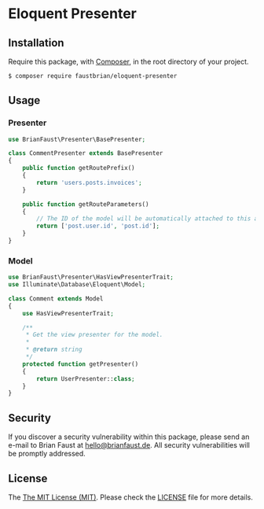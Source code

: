 # Eloquent Presenter

## Installation

Require this package, with [Composer](https://getcomposer.org/), in the root directory of your project.

``` bash
$ composer require faustbrian/eloquent-presenter
```

## Usage

### Presenter
``` php
use BrianFaust\Presenter\BasePresenter;

class CommentPresenter extends BasePresenter
{
    public function getRoutePrefix()
    {
        return 'users.posts.invoices';
    }

    public function getRouteParameters()
    {
        // The ID of the model will be automatically attached to this array at the end
        return ['post.user.id', 'post.id'];
    }
}
```

### Model
```php
use BrianFaust\Presenter\HasViewPresenterTrait;
use Illuminate\Database\Eloquent\Model;

class Comment extends Model
{
    use HasViewPresenterTrait;

    /**
     * Get the view presenter for the model.
     *
     * @return string
     */
    protected function getPresenter()
    {
        return UserPresenter::class;
    }
}
```

## Security

If you discover a security vulnerability within this package, please send an e-mail to Brian Faust at hello@brianfaust.de. All security vulnerabilities will be promptly addressed.

## License

The [The MIT License (MIT)](LICENSE). Please check the [LICENSE](LICENSE) file for more details.
